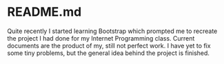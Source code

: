 # README.md

Quite recently I started learning Bootstrap which prompted me to recreate the project
I had done for my Internet Programming class. Current documents are the product of my,
still not perfect work. I have yet to fix some tiny problems, but the general idea
behind the project is finished.
